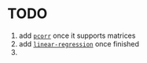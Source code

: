 TODO
====

1. add [`pcorr`](https://github.com/compute-io/pcorr) once it supports matrices
2. add [`linear-regression`](https://github.com/compute-io/linear-regression) once finished
3. 
